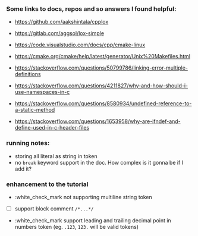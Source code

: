 ### Some links to docs, repos and so answers I found helpful: 

* https://github.com/aakshintala/cpplox

* https://gitlab.com/aggsol/lox-simple

* https://code.visualstudio.com/docs/cpp/cmake-linux

* https://cmake.org/cmake/help/latest/generator/Unix%20Makefiles.html

* https://stackoverflow.com/questions/50799786/linking-error-multiple-definitions

* https://stackoverflow.com/questions/4211827/why-and-how-should-i-use-namespaces-in-c

* https://stackoverflow.com/questions/8580934/undefined-reference-to-a-static-method

* https://stackoverflow.com/questions/1653958/why-are-ifndef-and-define-used-in-c-header-files

### running notes: 

* storing all literal as string in token
* no ```break``` keyword support in the doc. How complex is it gonna be if I add it?

### enhancement to the tutorial

* :white_check_mark not supporting multiline string token
* [ ] support block comment ```/*...*/```
* :white_check_mark support leading and trailing decimal point in numbers token (eg. ```.123```, ```123.``` will be valid tokens)